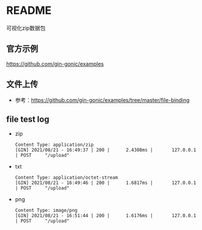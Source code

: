 # README

可视化zip数据包

## 官方示例

https://github.com/gin-gonic/examples

## 文件上传

* 参考：https://github.com/gin-gonic/examples/tree/master/file-binding

## file test log

* zip
  ```
  Content Type: application/zip
  [GIN] 2021/08/21 - 16:49:37 | 200 |      2.4308ms |       127.0.0.1 | POST     "/upload"
  ```
* txt
  ```
  Content Type: application/octet-stream
  [GIN] 2021/08/21 - 16:49:46 | 200 |      1.6817ms |       127.0.0.1 | POST     "/upload"
  ```
* png
  ```
  Content Type: image/png
  [GIN] 2021/08/21 - 16:51:44 | 200 |      1.6176ms |       127.0.0.1 | POST     "/upload"
  ```
